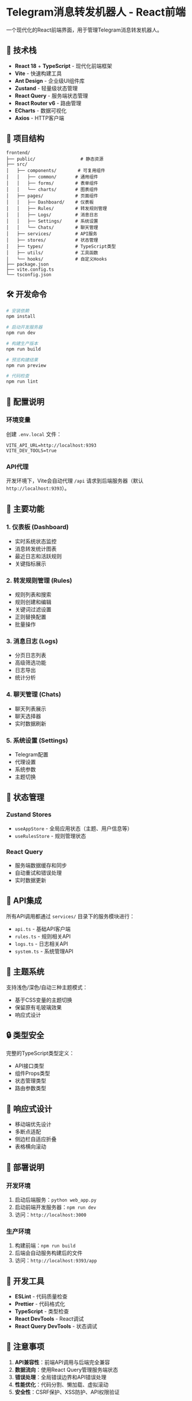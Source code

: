 # Telegram消息转发机器人 - React前端

一个现代化的React前端界面，用于管理Telegram消息转发机器人。

## 🚀 技术栈

- **React 18** + **TypeScript** - 现代化前端框架
- **Vite** - 快速构建工具
- **Ant Design** - 企业级UI组件库
- **Zustand** - 轻量级状态管理
- **React Query** - 服务端状态管理
- **React Router v6** - 路由管理
- **ECharts** - 数据可视化
- **Axios** - HTTP客户端

## 📁 项目结构

```
frontend/
├── public/                 # 静态资源
├── src/
│   ├── components/        # 可复用组件
│   │   ├── common/       # 通用组件
│   │   ├── forms/        # 表单组件
│   │   └── charts/       # 图表组件
│   ├── pages/            # 页面组件
│   │   ├── Dashboard/    # 仪表板
│   │   ├── Rules/        # 转发规则管理
│   │   ├── Logs/         # 消息日志
│   │   ├── Settings/     # 系统设置
│   │   └── Chats/        # 聊天管理
│   ├── services/         # API服务
│   ├── stores/           # 状态管理
│   ├── types/            # TypeScript类型
│   ├── utils/            # 工具函数
│   └── hooks/            # 自定义Hooks
├── package.json
├── vite.config.ts
└── tsconfig.json
```

## 🛠️ 开发命令

```bash
# 安装依赖
npm install

# 启动开发服务器
npm run dev

# 构建生产版本
npm run build

# 预览构建结果
npm run preview

# 代码检查
npm run lint
```

## 🔧 配置说明

### 环境变量
创建 `.env.local` 文件：
```
VITE_API_URL=http://localhost:9393
VITE_DEV_TOOLS=true
```

### API代理
开发环境下，Vite会自动代理 `/api` 请求到后端服务器（默认 `http://localhost:9393`）。

## 🎨 主要功能

### 1. 仪表板 (Dashboard)
- 实时系统状态监控
- 消息转发统计图表
- 最近日志和活跃规则
- 关键指标展示

### 2. 转发规则管理 (Rules)
- 规则列表和搜索
- 规则创建和编辑
- 关键词过滤设置
- 正则替换配置
- 批量操作

### 3. 消息日志 (Logs)
- 分页日志列表
- 高级筛选功能
- 日志导出
- 统计分析

### 4. 聊天管理 (Chats)
- 聊天列表展示
- 聊天选择器
- 实时数据刷新

### 5. 系统设置 (Settings)
- Telegram配置
- 代理设置
- 系统参数
- 主题切换

## 🔄 状态管理

### Zustand Stores
- `useAppStore` - 全局应用状态（主题、用户信息等）
- `useRulesStore` - 规则管理状态

### React Query
- 服务端数据缓存和同步
- 自动重试和错误处理
- 实时数据更新

## 🎯 API集成

所有API调用都通过 `services/` 目录下的服务模块进行：
- `api.ts` - 基础API客户端
- `rules.ts` - 规则相关API
- `logs.ts` - 日志相关API
- `system.ts` - 系统管理API

## 🎨 主题系统

支持浅色/深色/自动三种主题模式：
- 基于CSS变量的主题切换
- 保留原有毛玻璃效果
- 响应式设计

## 🔒 类型安全

完整的TypeScript类型定义：
- API接口类型
- 组件Props类型
- 状态管理类型
- 路由参数类型

## 📱 响应式设计

- 移动端优先设计
- 多断点适配
- 侧边栏自适应折叠
- 表格横向滚动

## 🚀 部署说明

### 开发环境
1. 启动后端服务：`python web_app.py`
2. 启动前端开发服务器：`npm run dev`
3. 访问：`http://localhost:3000`

### 生产环境
1. 构建前端：`npm run build`
2. 后端会自动服务构建后的文件
3. 访问：`http://localhost:9393/app`

## 🔧 开发工具

- **ESLint** - 代码质量检查
- **Prettier** - 代码格式化
- **TypeScript** - 类型检查
- **React DevTools** - React调试
- **React Query DevTools** - 状态调试

## 📝 注意事项

1. **API兼容性**：前端API调用与后端完全兼容
2. **数据流向**：使用React Query管理服务端状态
3. **错误处理**：全局错误边界和API错误处理
4. **性能优化**：代码分割、懒加载、虚拟滚动
5. **安全性**：CSRF保护、XSS防护、API权限验证
